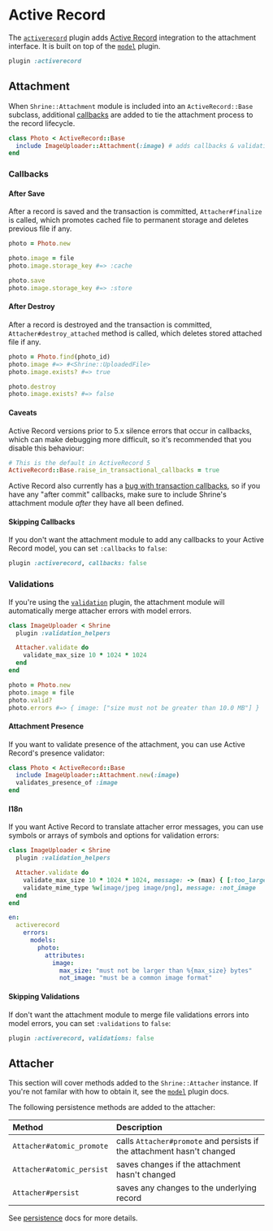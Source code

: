 # Active Record

The [`activerecord`][activerecord] plugin adds [Active Record] integration to
the attachment interface. It is built on top of the [`model`][model] plugin.

```rb
plugin :activerecord
```

## Attachment

When `Shrine::Attachment` module is included into an `ActiveRecord::Base`
subclass, additional [callbacks] are added to tie the attachment process to the
record lifecycle.

```rb
class Photo < ActiveRecord::Base
  include ImageUploader::Attachment(:image) # adds callbacks & validations
end
```

### Callbacks

#### After Save

After a record is saved and the transaction is committed, `Attacher#finalize`
is called, which promotes cached file to permanent storage and deletes previous
file if any.

```rb
photo = Photo.new

photo.image = file
photo.image.storage_key #=> :cache

photo.save
photo.image.storage_key #=> :store
```

#### After Destroy

After a record is destroyed and the transaction is committed,
`Attacher#destroy_attached` method is called, which deletes stored attached
file if any.

```rb
photo = Photo.find(photo_id)
photo.image #=> #<Shrine::UploadedFile>
photo.image.exists? #=> true

photo.destroy
photo.image.exists? #=> false
```

#### Caveats

Active Record versions prior to 5.x silence errors that occur in callbacks,
which can make debugging more difficult, so it's recommended that you disable
this behaviour:

```rb
# This is the default in ActiveRecord 5
ActiveRecord::Base.raise_in_transactional_callbacks = true
```

Active Record also currently has a [bug with transaction callbacks], so if
you have any "after commit" callbacks, make sure to include Shrine's attachment
module *after* they have all been defined.

#### Skipping Callbacks

If you don't want the attachment module to add any callbacks to your Active
Record model, you can set `:callbacks` to `false`:

```rb
plugin :activerecord, callbacks: false
```

### Validations

If you're using the [`validation`][validation] plugin, the attachment module
will automatically merge attacher errors with model errors.

```rb
class ImageUploader < Shrine
  plugin :validation_helpers

  Attacher.validate do
    validate_max_size 10 * 1024 * 1024
  end
end
```
```rb
photo = Photo.new
photo.image = file
photo.valid?
photo.errors #=> { image: ["size must not be greater than 10.0 MB"] }
```

#### Attachment Presence

If you want to validate presence of the attachment, you can use Active Record's
presence validator:

```rb
class Photo < ActiveRecord::Base
  include ImageUploader::Attachment.new(:image)
  validates_presence_of :image
end
```

#### I18n

If you want Active Record to translate attacher error messages, you can use
symbols or arrays of symbols and options for validation errors:

```rb
class ImageUploader < Shrine
  plugin :validation_helpers

  Attacher.validate do
    validate_max_size 10 * 1024 * 1024, message: -> (max) { [:too_large, max: max] }
    validate_mime_type %w[image/jpeg image/png], message: :not_image
  end
end
```
```yml
en:
  activerecord
    errors:
      models:
        photo:
          attributes:
            image:
              max_size: "must not be larger than %{max_size} bytes"
              not_image: "must be a common image format"
```

#### Skipping Validations

If don't want the attachment module to merge file validations errors into
model errors, you can set `:validations` to `false`:

```rb
plugin :activerecord, validations: false
```

## Attacher

This section will cover methods added to the `Shrine::Attacher` instance. If
you're not familar with how to obtain it, see the [`model`][model] plugin docs.

The following persistence methods are added to the attacher:

| Method                    | Description                                                            |
| :-----                    | :----------                                                            |
| `Attacher#atomic_promote` | calls `Attacher#promote` and persists if the attachment hasn't changed |
| `Attacher#atomic_persist` | saves changes if the attachment hasn't changed                         |
| `Attacher#persist`        | saves any changes to the underlying record                             |

See [persistence] docs for more details.

[activerecord]: /lib/shrine/plugins/activerecord.rb
[Active Record]: https://guides.rubyonrails.org/active_record_basics.html
[model]: /doc/plugins/model.md#readme
[callbacks]: https://guides.rubyonrails.org/active_record_callbacks.html
[bug with transaction callbacks]: https://github.com/rails/rails/issues/14493
[validation]: /doc/plugins/validation.md#readme
[persistence]: /doc/plugins/persistence.md#readme
